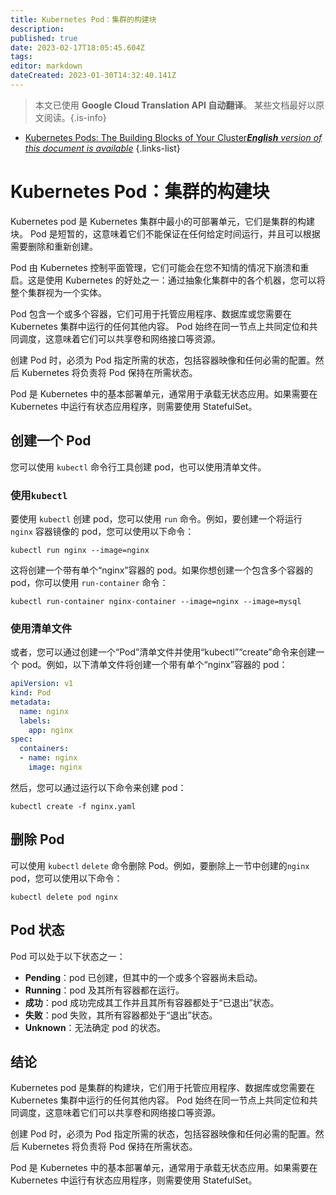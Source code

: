 ```yaml
---
title: Kubernetes Pod：集群的构建块
description: 
published: true
date: 2023-02-17T18:05:45.604Z
tags: 
editor: markdown
dateCreated: 2023-01-30T14:32:40.141Z
---
```


> 本文已使用 **Google Cloud Translation API 自动翻译**。
某些文档最好以原文阅读。{.is-info}
- [Kubernetes Pods: The Building Blocks of Your Cluster***English** version of this document is available*](/en/Knowledge-base/Kubernetes/kubernetes-pods-the-building-blocks-of-your-cluster)
{.links-list}



# Kubernetes Pod：集群的构建块

Kubernetes pod 是 Kubernetes 集群中最小的可部署单元，它们是集群的构建块。 Pod 是短暂的，这意味着它们不能保证在任何给定时间运行，并且可以根据需要删除和重新创建。

Pod 由 Kubernetes 控制平面管理，它们可能会在您不知情的情况下崩溃和重启。这是使用 Kubernetes 的好处之一：通过抽象化集群中的各个机器，您可以将整个集群视为一个实体。

Pod 包含一个或多个容器，它们可用于托管应用程序、数据库或您需要在 Kubernetes 集群中运行的任何其他内容。 Pod 始终在同一节点上共同定位和共同调度，这意味着它们可以共享卷和网络接口等资源。

创建 Pod 时，必须为 Pod 指定所需的状态，包括容器映像和任何必需的配置。然后 Kubernetes 将负责将 Pod 保持在所需状态。

Pod 是 Kubernetes 中的基本部署单元，通常用于承载无状态应用。如果需要在 Kubernetes 中运行有状态应用程序，则需要使用 StatefulSet。

## 创建一个 Pod

您可以使用 `kubectl` 命令行工具创建 pod，也可以使用清单文件。

### 使用`kubectl`

要使用 `kubectl` 创建 pod，您可以使用 `run` 命令。例如，要创建一个将运行 `nginx` 容器镜像的 pod，您可以使用以下命令：

```
kubectl run nginx --image=nginx
```

这将创建一个带有单个“nginx”容器的 pod。如果你想创建一个包含多个容器的 pod，你可以使用 `run-container` 命令：

```
kubectl run-container nginx-container --image=nginx --image=mysql
```

### 使用清单文件

或者，您可以通过创建一个“Pod”清单文件并使用“kubectl”“create”命令来创建一个 pod。例如，以下清单文件将创建一个带有单个“nginx”容器的 pod：

```yaml
apiVersion: v1
kind: Pod
metadata:
  name: nginx
  labels:
    app: nginx
spec:
  containers:
  - name: nginx
    image: nginx
```

然后，您可以通过运行以下命令来创建 pod：

```
kubectl create -f nginx.yaml
```

## 删除 Pod

可以使用 `kubectl` `delete` 命令删除 Pod。例如，要删除上一节中创建的`nginx` pod，您可以使用以下命令：

```
kubectl delete pod nginx
```

## Pod 状态

Pod 可以处于以下状态之一：

- **Pending**：pod 已创建，但其中的一个或多个容器尚未启动。
- **Running**：pod 及其所有容器都在运行。
- **成功**：pod 成功完成其工作并且其所有容器都处于“已退出”状态。
- **失败**：pod 失败，其所有容器都处于“退出”状态。
- **Unknown**：无法确定 pod 的状态。

## 结论

Kubernetes pod 是集群的构建块，它们用于托管应用程序、数据库或您需要在 Kubernetes 集群中运行的任何其他内容。 Pod 始终在同一节点上共同定位和共同调度，这意味着它们可以共享卷和网络接口等资源。

创建 Pod 时，必须为 Pod 指定所需的状态，包括容器映像和任何必需的配置。然后 Kubernetes 将负责将 Pod 保持在所需状态。

Pod 是 Kubernetes 中的基本部署单元，通常用于承载无状态应用。如果需要在 Kubernetes 中运行有状态应用程序，则需要使用 StatefulSet。